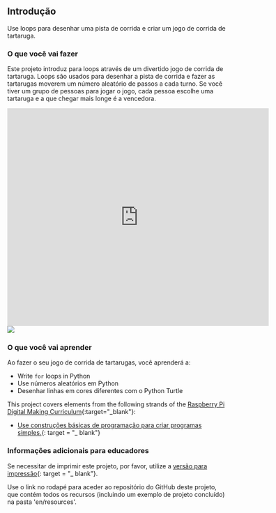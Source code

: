 ## Introdução

Use loops para desenhar uma pista de corrida e criar um jogo de corrida de tartaruga.

### O que você vai fazer

Este projeto introduz para loops através de um divertido jogo de corrida de tartaruga. Loops são usados ​​para desenhar a pista de corrida e fazer as tartarugas moverem um número aleatório de passos a cada turno. Se você tiver um grupo de pessoas para jogar o jogo, cada pessoa escolhe uma tartaruga e a que chegar mais longe é a vencedora.

<div class="trinket">
  <iframe src="https://trinket.io/embed/python/9339862606?outputOnly=true&start=result" width="600" height="500" frameborder="0" marginwidth="0" marginheight="0" allowfullscreen>
  </iframe>
  <img src="images/race-finished.png">
</div>

### O que você vai aprender

Ao fazer o seu jogo de corrida de tartarugas, você aprenderá a:

+ Write `for` loops in Python
+ Use números aleatórios em Python
+ Desenhar linhas em cores diferentes com o Python Turtle

This project covers elements from the following strands of the [Raspberry Pi Digital Making Curriculum](https://rpf.io/curriculum){:target="_blank"}:

+ [Use construções básicas de programação para criar programas simples.](https://www.raspberrypi.org/curriculum/programming/creator/){: target = "_ blank"}

### Informações adicionais para educadores

Se necessitar de imprimir este projeto, por favor, utilize a [versão para impressão](https://projects.raspberrypi.org/en/projects/turtle-race/print){: target = "_ blank"}.

Use o link no rodapé para aceder ao repositório do GitHub deste projeto, que contém todos os recursos (incluindo um exemplo de projeto concluído) na pasta 'en/resources'.